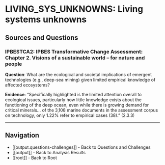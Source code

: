 # LIVING_SYS_UNKNOWNS: Living systems unknowns

## Sources and Questions

### IPBESTCA2: IPBES Transformative Change Assessment: Chapter 2. Visions of a sustainable world – for nature and people

**Question**: What are the ecological and societal implications of emergent technologies (e.g., deep-sea mining) given limited empirical knowledge of affected ecosystems?

**Evidence**: “Specifically highlighted is the limited attention overall to ecological issues, particularly how little knowledge exists about the functioning of the deep ocean, even while there is growing demand for critical minerals… of the 3,108 marine documents in the assessment corpus on technology, only 1.22% refer to empirical cases (38).” (2.3.3)

---

## Navigation

- [[output.questions-challenges]] - Back to Questions and Challenges
- [[output]] - Back to Analysis Results
- [[root]] - Back to Root

